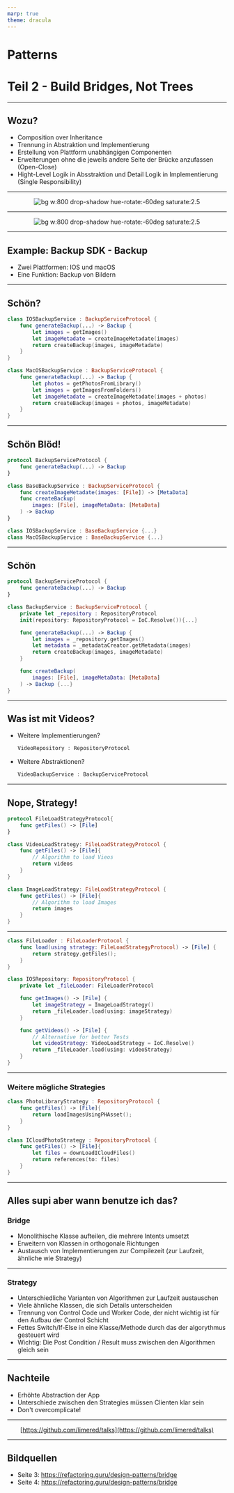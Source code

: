 ```yaml
---
marp: true
theme: dracula
---
```


# Patterns
# Teil 2 - Build Bridges, Not Trees

---
<!-- paginate: true -->

## Wozu?

* <green>Composition over Inheritance</green>
* Trennung in <pink>Abstraktion</pink> und <pink>Implementierung<pink>
* Erstellung von Plattform unabhängigen Componenten
* Erweiterungen ohne die jeweils andere Seite der Brücke anzufassen (<green>Open-Close</green>)
* Hight-Level Logik in <pink>Absstraktion</pink> und Detail Logik in <pink>Implementierung</pink> 
(<green>Single Responsibility</green>)

---

<center>

![bg w:800 drop-shadow hue-rotate:-60deg saturate:2.5](problem.png)

</center>

---


<center>

![bg w:800 drop-shadow hue-rotate:-60deg saturate:2.5](solution-en.png)

</center>

---

## Example: Backup SDK - Backup

* Zwei Plattformen: IOS und macOS
* Eine Funktion: Backup von Bildern

---

## Schön?

```swift
class IOSBackupService : BackupServiceProtocol {
    func generateBackup(...) -> Backup {
        let images = getImages()
        let imageMetadate = createImageMetadate(images)
        return createBackup(images, imageMetadate)
    }
}

class MacOSBackupService : BackupServiceProtocol {
    func generateBackup(...) -> Backup {
        let photos = getPhotosFromLibrary()
        let images = getImagesFromFolders()
        let imageMetadate = createImageMetadate(images + photos)
        return createBackup(images + photos, imageMetadate)
    }
}
```
---

## <red>Schön Blöd!</red>

```swift
protocol BackupServiceProtocol {
    func generateBackup(...) -> Backup
}
```

```swift
class BaseBackupService : BackupServiceProtocol {
    func createImageMetadate(images: [File]) -> [MetaData]
    func createBackup(
        images: [File], imageMetaData: [MetaData]
    ) -> Backup
}
```

```swift
class IOSBackupService : BaseBackupService {...}
class MacOSBackupService : BaseBackupService {...}
```

---

## <green>Schön</green>

```swift
protocol BackupServiceProtocol {
    func generateBackup(...) -> Backup
}
```

```swift
class BackupService : BackupServiceProtocol {
    private let _repository : RepositoryProtocol
    init(repository: RepositoryProtocol = IoC.Resolve()){...}

    func generateBackup(...) -> Backup {
        let images = _repository.getImages()
        let metadata = _metadataCreator.getMetadata(images)
        return createBackup(images, imageMetadate)
    }

    func createBackup(
        images: [File], imageMetaData: [MetaData]
    ) -> Backup {...}
}
```

---

## Was ist mit Videos?

* Weitere <pink>Implementierungen</pink>?
    ```swift 
    VideoRepository : RepositoryProtocol
    ```

* Weitere <pink>Abstraktionen</pink>?
    ```swift
    VideoBackupService : BackupServiceProtocol
    ```

---

## Nope, Strategy!

```swift
protocol FileLoadStrategyProtocol{
    func getFiles() -> [File]
}
```

```swift
class VideoLoadStrategy: FileLoadStrategyProtocol {
    func getFiles() -> [File]{
        // Algorithm to load Vieos
        return videos
    }
}

class ImageLoadStrategy: FileLoadStrategyProtocol {
    func getFiles() -> [File]{
        // Algorithm to load Images
        return images
    }
}
```

---

```swift
class FileLoader : FileLoaderProtocol {
    func load(using strategy: FileLoadStrategyProtocol) -> [File] {
        return strategy.getFiles();
    }
}
```

```swift
class IOSRepository: RepositoryProtocol {
    private let _fileLoader: FileLoaderProtocol

    func getImages() -> [File] {
        let imageStrategy = ImageLoadStrategy()
        return _fileLoader.load(using: imageStrategy)
    }

    func getVideos() -> [File] {
        // Alternative for better Tests
        let videoStrategy: VideoLoadStrategy = IoC.Resolve()
        return _fileLoader.load(using: videoStrategy)
    }
}
```

---

### Weitere mögliche Strategies

```swift
class PhotoLibraryStrategy : RepositoryProtocol {
    func getFiles() -> [File]{
        return loadImagesUsingPHAsset();
    }
}

class ICloudPhotoStrategy : RepositoryProtocol {
    func getFiles() -> [File]{
        let files = downLoadICloudFiles()
        return references(to: files)
    }
}
```

---

## Alles supi aber wann benutze ich das?
### Bridge
* Monolithische Klasse aufteilen, die mehrere <orange>Intents</orange> umsetzt
* Erweitern von Klassen in <orange>orthogonale</orange> Richtungen
* Austausch von Implementierungen zur <orange>Compilezeit</orange> (zur Laufzeit, ähnliche wie Strategy)

---

### Strategy
* <orange>Unterschiedliche Varianten</orange> von Algorithmen zur Laufzeit austauschen
* Viele ähnliche Klassen, die sich Details unterscheiden
* Trennung von <orange>Control Code</orange> und <orange>Worker Code</orange>, der nicht wichtig ist für den Aufbau der Control Schicht
* Fettes <orange>Switch/If-Else</orange> in eine Klasse/Methode durch das der algorythmus gesteuert wird
* <green>Wichtig:</green> Die Post Condition / Result muss zwischen den Algorithmen gleich sein
---

## Nachteile

* Erhöhte Abstraction der App
* Unterschiede zwischen den Strategies müssen Clienten klar sein
* Don't overcomplicate!

---

<center>

[https://github.com/limered/talks](https://github.com/limered/talks)

</center>

---

## Bildquellen

* Seite 3: https://refactoring.guru/design-patterns/bridge
* Seite 4: https://refactoring.guru/design-patterns/bridge